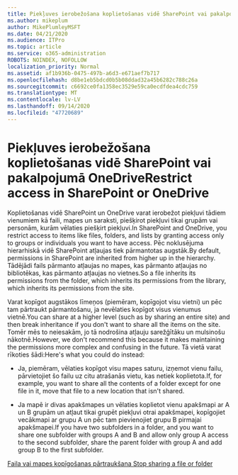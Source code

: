 ```yaml
---
title: Piekļuves ierobežošana koplietošanas vidē SharePoint vai pakalpojumā OneDrive
ms.author: mikeplum
author: MikePlumleyMSFT
ms.date: 04/21/2020
ms.audience: ITPro
ms.topic: article
ms.service: o365-administration
ROBOTS: NOINDEX, NOFOLLOW
localization_priority: Normal
ms.assetid: af1b936b-0475-497b-a6d3-e671aef7b717
ms.openlocfilehash: d8be1eb5bdcd0b5b08ddad32a45b6282c788c26a
ms.sourcegitcommit: c6692ce0fa1358ec3529e59ca0ecdfdea4cdc759
ms.translationtype: MT
ms.contentlocale: lv-LV
ms.lasthandoff: 09/14/2020
ms.locfileid: "47720689"
---
```

# <a name="restrict-access-in-sharepoint-or-onedrive"></a><span data-ttu-id="710de-102">Piekļuves ierobežošana koplietošanas vidē SharePoint vai pakalpojumā OneDrive</span><span class="sxs-lookup"><span data-stu-id="710de-102">Restrict access in SharePoint or OneDrive</span></span>

<span data-ttu-id="710de-103">Koplietošanas vidē SharePoint un OneDrive varat ierobežot piekļuvi tādiem vienumiem kā faili, mapes un saraksti, piešķirot piekļuvi tikai grupām vai personām, kurām vēlaties piešķirt piekļuvi.</span><span class="sxs-lookup"><span data-stu-id="710de-103">In SharePoint and OneDrive, you restrict access to items like files, folders, and lists by granting access only to groups or individuals you want to have access.</span></span> <span data-ttu-id="710de-104">Pēc noklusējuma hierarhiskā vidē SharePoint atļaujas tiek pārmantotas augstāk.</span><span class="sxs-lookup"><span data-stu-id="710de-104">By default, permissions in SharePoint are inherited from higher up in the hierarchy.</span></span> <span data-ttu-id="710de-105">Tādējādi fails pārmanto atļaujas no mapes, kas pārmanto atļaujas no bibliotēkas, kas pārmanto atļaujas no vietnes.</span><span class="sxs-lookup"><span data-stu-id="710de-105">So a file inherits its permissions from the folder, which inherits its permissions from the library, which inherits its permissions from the site.</span></span>
  
<span data-ttu-id="710de-106">Varat kopīgot augstākos līmeņos (piemēram, kopīgojot visu vietni) un pēc tam pārtraukt pārmantošanu, ja nevēlaties kopīgot visus vienumus vietnē.</span><span class="sxs-lookup"><span data-stu-id="710de-106">You can share at a higher level (such as by sharing an entire site) and then break inheritance if you don't want to share all the items on the site.</span></span> <span data-ttu-id="710de-107">Tomēr mēs to neiesakām, jo tā nodrošina atļauju sarežģītāku un mulsinošu nākotnē.</span><span class="sxs-lookup"><span data-stu-id="710de-107">However, we don't recommend this because it makes maintaining the permissions more complex and confusing in the future.</span></span> <span data-ttu-id="710de-108">Tā vietā varat rīkoties šādi:</span><span class="sxs-lookup"><span data-stu-id="710de-108">Here's what you could do instead:</span></span>
  
- <span data-ttu-id="710de-109">Ja, piemēram, vēlaties kopīgot visu mapes saturu, izņemot vienu failu, pārvietojiet šo failu uz citu atrašanās vietu, kas netiek koplietota.</span><span class="sxs-lookup"><span data-stu-id="710de-109">If, for example, you want to share all the contents of a folder except for one file in it, move that file to a new location that isn't shared.</span></span>
    
- <span data-ttu-id="710de-110">Ja mapē ir divas apakšmapes un vēlaties koplietot vienu apakšmapi ar A un B grupām un atļaut tikai grupēt piekļuvi otrai apakšmapei, kopīgojiet vecākmapi ar grupu A un pēc tam pievienojiet grupu B pirmajai apakšmapei.</span><span class="sxs-lookup"><span data-stu-id="710de-110">If you have two subfolders in a folder, and you want to share one subfolder with groups A and B and allow only group A access to the second subfolder, share the parent folder with group A and add group B to the first subfolder.</span></span>
    
[<span data-ttu-id="710de-111">Faila vai mapes kopīgošanas pārtraukšana </span><span class="sxs-lookup"><span data-stu-id="710de-111">Stop sharing a file or folder </span></span>](https://go.microsoft.com/fwlink/?linkid=2008861)
  

